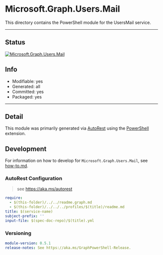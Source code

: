 <!-- region Generated -->
# Microsoft.Graph.Users.Mail
This directory contains the PowerShell module for the UsersMail service.

---
## Status
[![Microsoft.Graph.Users.Mail](https://img.shields.io/powershellgallery/v/Microsoft.Graph.Users.Mail.svg?style=flat-square&label=Microsoft.Graph.Users.Mail "Microsoft.Graph.Users.Mail")](https://www.powershellgallery.com/packages/Microsoft.Graph.Users.Mail/)

## Info
- Modifiable: yes
- Generated: all
- Committed: yes
- Packaged: yes

---
## Detail
This module was primarily generated via [AutoRest](https://github.com/Azure/autorest) using the [PowerShell](https://github.com/Azure/autorest.powershell) extension.

## Development
For information on how to develop for `Microsoft.Graph.Users.Mail`, see [how-to.md](how-to.md).
<!-- endregion -->

### AutoRest Configuration

> see https://aka.ms/autorest

``` yaml
require:
  - $(this-folder)/../../readme.graph.md
  - $(this-folder)/../../../profiles/$(title)/readme.md
title: $(service-name)
subject-prefix: ''
input-file: $(spec-doc-repo)/$(title).yml
```
### Versioning

``` yaml
module-version: 0.5.1
release-notes: See https://aka.ms/GraphPowerShell-Release.
```
